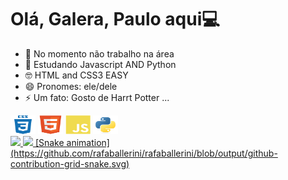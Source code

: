 
<link rel = "stylesheet" href = "https://cdn.jsdelivr.net/gh/devicons/devicon@v2.13.0/devicon.min.css">
  </head>
<h1> Olá, Galera, Paulo aqui💻</h1>

<!--
**PauloPhd/PauloPhd** is a ✨ _special_ ✨ repository because its `README.md` (this file) appears on your GitHub profile.

Here are some ideas to get you started:-->

- 🔭 No momento não trabalho na área
- 🌱 Estudando Javascript AND Python
- 🤓 HTML and CSS3 EASY
- 😄 Pronomes: ele/dele
- ⚡ Um fato: Gosto de Harrt Potter ...
<div style="display: inline_block">
<img aling="center" alt="css3" height="30" width="40" src="https://github.com/devicons/devicon/blob/master/icons/css3/css3-plain-wordmark.svg">
 <img aling="center" alt="html5" height="30" width="40" src="https://github.com/devicons/devicon/blob/master/icons/html5/html5-original.svg">
 <img aling="center" alt="js" height="30" width="40" src="https://github.com/devicons/devicon/blob/master/icons/javascript/javascript-plain.svg">
 <img aling="center" alt="python" height="30" width="40" src="https://github.com/devicons/devicon/blob/master/icons/python/python-original.svg">
</div>
<div>
 <a href="https://github.com/PauloPhd">
  <img height="180em" src="https://github-readme-stats.vercel.app/api?username=PauloPhd&show_icons=true&theme=dracula&include_all_commits=true&count_private=true"/>
  <img height="180em" src="https://github-readme-stats.vercel.app/api/top-langs/?username=PauloPhd&layout=compact&langs_count=7&theme=dracula"/>
 [Snake animation](https://github.com/rafaballerini/rafaballerini/blob/output/github-contribution-grid-snake.svg)
   
 
   </div>
  </html>
